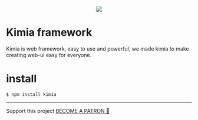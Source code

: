 
<p align="center">
  <a href="https://kimia.physia.dev/framework">
    <img src="https://kimia.physia.dev/framework/images/enlogo.png">
  </a>
</p>

# Kimia framework

Kimia is web framework, easy to use and powerful,
we made kimia to make creating web-ui easy for everyone.

# install

```
$ npm install kimia
```

_________
Support this project [BECOME A PATRON 💛](https://www.patreon.com/physia)
